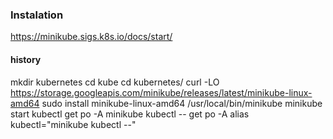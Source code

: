 ### Instalation

https://minikube.sigs.k8s.io/docs/start/
#### history
mkdir kubernetes
cd kube
cd kubernetes/
curl -LO https://storage.googleapis.com/minikube/releases/latest/minikube-linux-amd64
sudo install minikube-linux-amd64 /usr/local/bin/minikube
minikube start
kubectl get po -A
minikube kubectl -- get po -A
alias kubectl="minikube kubectl --"


